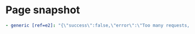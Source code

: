 # Page snapshot

```yaml
- generic [ref=e2]: "{\"success\":false,\"error\":\"Too many requests, please try again later.\",\"timestamp\":\"2025-10-21T09:28:48.419Z\"}"
```